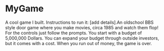 # MyGame
A cool game I built. Instructions to run it: [add details].An oldschool BBS style door game where you make movies, circa 1985 and watch them flop! For the controls just follow the prompts.
You start with a budget of 5,000,000 Dollars. You can expand your budget through outside investors, but it comes with a cost. When you run out of money, the game is over.